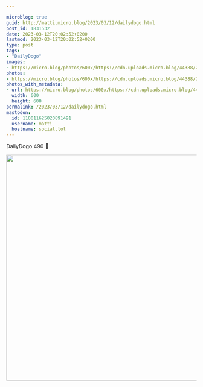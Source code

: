 ```yaml
---

microblog: true
guid: http://matti.micro.blog/2023/03/12/dailydogo.html
post_id: 1831532
date: 2023-03-12T20:02:52+0200
lastmod: 2023-03-12T20:02:52+0200
type: post
tags:
- "DailyDogo"
images:
- https://micro.blog/photos/600x/https://cdn.uploads.micro.blog/44388/2023/99f7753fba.jpg
photos:
- https://micro.blog/photos/600x/https://cdn.uploads.micro.blog/44388/2023/99f7753fba.jpg
photos_with_metadata:
- url: https://micro.blog/photos/600x/https://cdn.uploads.micro.blog/44388/2023/99f7753fba.jpg
  width: 600
  height: 600
permalink: /2023/03/12/dailydogo.html
mastodon:
  id: 110011625020891491
  username: matti
  hostname: social.lol
---
```

DailyDogo 490 🐶

<img src="/media/uploads/2023/99f7753fba.jpg" width="600" height="600" alt="" />
